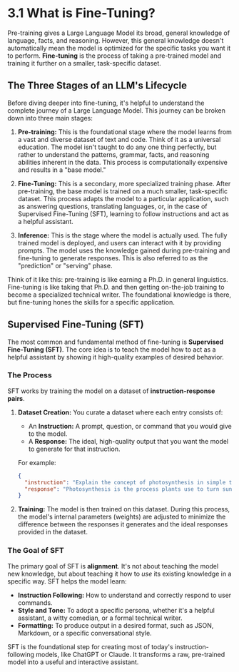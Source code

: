 # 3.1 What is Fine-Tuning?

Pre-training gives a Large Language Model its broad, general knowledge of language, facts, and reasoning. However, this general knowledge doesn't automatically mean the model is optimized for the specific tasks you want it to perform. **Fine-tuning** is the process of taking a pre-trained model and training it further on a smaller, task-specific dataset.

## The Three Stages of an LLM's Lifecycle

Before diving deeper into fine-tuning, it's helpful to understand the complete journey of a Large Language Model. This journey can be broken down into three main stages:

1.  **Pre-training:** This is the foundational stage where the model learns from a vast and diverse dataset of text and code. Think of it as a universal education. The model isn't taught to do any one thing perfectly, but rather to understand the patterns, grammar, facts, and reasoning abilities inherent in the data. This process is computationally expensive and results in a "base model."

2.  **Fine-Tuning:** This is a secondary, more specialized training phase. After pre-training, the base model is trained on a much smaller, task-specific dataset. This process adapts the model to a particular application, such as answering questions, translating languages, or, in the case of Supervised Fine-Tuning (SFT), learning to follow instructions and act as a helpful assistant.

3.  **Inference:** This is the stage where the model is actually used. The fully trained model is deployed, and users can interact with it by providing prompts. The model uses the knowledge gained during pre-training and fine-tuning to generate responses. This is also referred to as the "prediction" or "serving" phase.

Think of it like this: pre-training is like earning a Ph.D. in general linguistics. Fine-tuning is like taking that Ph.D. and then getting on-the-job training to become a specialized technical writer. The foundational knowledge is there, but fine-tuning hones the skills for a specific application.

## Supervised Fine-Tuning (SFT)

The most common and fundamental method of fine-tuning is **Supervised Fine-Tuning (SFT)**. The core idea is to teach the model how to act as a helpful assistant by showing it high-quality examples of desired behavior.

### The Process

SFT works by training the model on a dataset of **instruction-response pairs**.

1.  **Dataset Creation:** You curate a dataset where each entry consists of:
    *   An **Instruction:** A prompt, question, or command that you would give to the model.
    *   A **Response:** The ideal, high-quality output that you want the model to generate for that instruction.

    For example:
    ```json
    {
      "instruction": "Explain the concept of photosynthesis in simple terms.",
      "response": "Photosynthesis is the process plants use to turn sunlight, water, and air into food for themselves. They take in sunlight with their leaves, absorb water through their roots, and breathe in a gas called carbon dioxide to create sugar, which is their energy."
    }
    ```

2.  **Training:** The model is then trained on this dataset. During this process, the model's internal parameters (weights) are adjusted to minimize the difference between the responses it generates and the ideal responses provided in the dataset.

### The Goal of SFT

The primary goal of SFT is **alignment**. It's not about teaching the model new knowledge, but about teaching it how to *use* its existing knowledge in a specific way. SFT helps the model learn:

*   **Instruction Following:** How to understand and correctly respond to user commands.
*   **Style and Tone:** To adopt a specific persona, whether it's a helpful assistant, a witty comedian, or a formal technical writer.
*   **Formatting:** To produce output in a desired format, such as JSON, Markdown, or a specific conversational style.

SFT is the foundational step for creating most of today's instruction-following models, like ChatGPT or Claude. It transforms a raw, pre-trained model into a useful and interactive assistant.